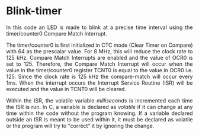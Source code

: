 # Blink-timer

<p align="justify">In this code an LED is made to blink at a precise time interval using the timer/counter0 Compare Match Interrupt.</p>

<p align="justify">The timer/counter0 is first initialized in CTC mode (Clear Timer on Compare) with 64 as the prescalar value. For 8 MHz, this will reduce the clock rate to 125 
kHz. Compare Match Interrupts are enabled and the value of OCR0 is set to 125. Therefore, the Compare Match Interrupt will occur when the value in the timer/counter0 register 
TCNT0 is equal to the value in OCR0 i.e. 125. Since the clock rate is 125 kHz the compare-match will occur every 1ms. When the interrupt occurs the Interrupt Service Routine (ISR)
will be executed and the value in TCNT0 will be cleared.</p>

<p align="justify">Within the ISR, the volatile variable <em>milliseconds</em> is incremented each time the ISR is run. In C, a variable is declared as <em>volatile</em> if it can 
change at any time within the code without the program knowing. If a variable declared outside an ISR is meant to be used within it, it must be declared as volatile or the 
program will try to "correct" it by ignoring the change.</p>
